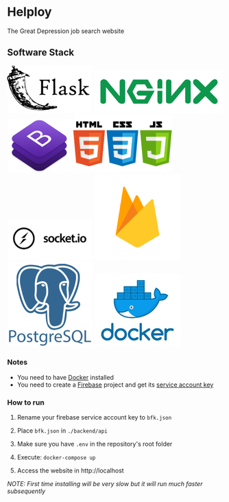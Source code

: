 # Helploy 

The Great Depression job search website 

## Software Stack
<img src="images/flask.png" width="200">
<img src="images/nginx.png" width="300">
<img src="images/bootstrap.png" width="150">
<img src="images/web-lang.png" width="230">
<img src="images/socketio.jpg" width="200">
<img src="images/firebase.png" width="200">
<img src="images/postgresql.png" width="200">
<img src="images/docker.png" width="200">


### Notes
- You need to have [Docker](https://docker.com/get-started) installed
- You need to create a [Firebase](https://firebase.google.com/) project and get its [service account key](https://console.firebase.google.com/u/0/project/_/settings/serviceaccounts)

### How to run
1. Rename your firebase service account key to `bfk.json`

2. Place `bfk.json` in `./backend/api`

3. Make sure you have `.env` in the repository's root folder

4. Execute: `docker-compose up`

5. Access the website in http://localhost

*NOTE: First time installing will be very slow but it will run much faster subsequently*
